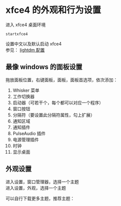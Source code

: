 
# xfce4 的外观和行为设置

进入 xfce4 桌面环境
```
startxfce4
```

设置中文以及默认启动 xfce4  
参见： [lightdm 配置](https://github.com/fkxxyz/archlinux-config/tree/master/lightdm)  



## 最像 windows 的面板设置
拖放面板位置，右键面板，面板，面板首选项，依次添加：  
1. Whisker 菜单  
2. 工作切换器  
3. 启动器（可若干个，每个都可以对应一个程序）  
4. 窗口按钮  
5. 分隔符（要设置此分隔符属性，勾上扩展）  
6. 通知区域  
7. 通知插件  
8. PulseAudio 插件  
9. 电源管理插件  
10. 时钟  
11. 显示桌面  

## 外观设置
进入设置，窗口管理器，选择一个主题  
进入设置，外观，选择一个主题  

可以自行下载更多主题，推荐主题：  


